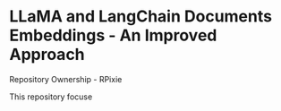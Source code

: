 # LLaMA and LangChain Documents Embeddings - An Improved Approach

Repository Ownership - RPixie

This repository focuse